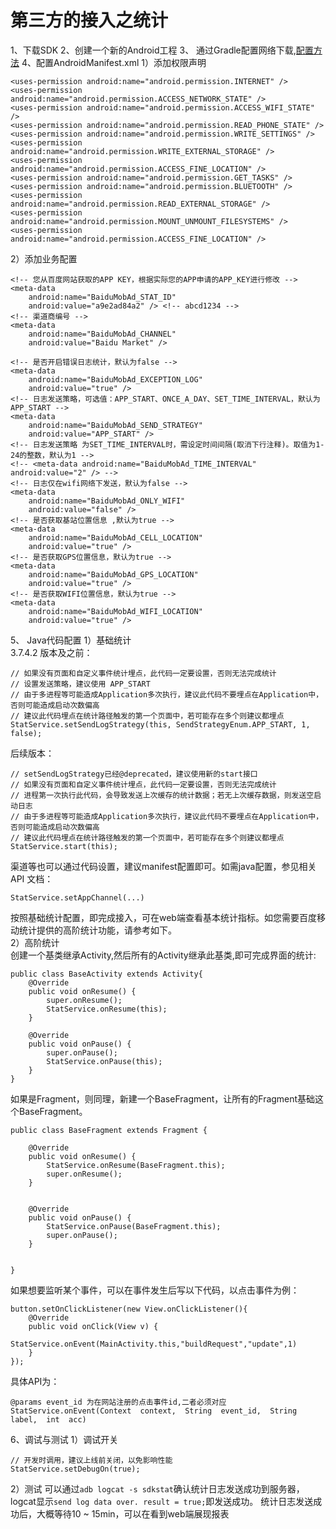 # 第三方的接入之统计
 1、下载SDK
 2、创建一个新的Android工程
 3、 通过Gradle配置网络下载,[配置方法](https://mtj.baidu.com/web/help/article?id=85&type=0)
 4、配置AndroidManifest.xml
 1）添加权限声明
```
<uses-permission android:name="android.permission.INTERNET" />
<uses-permission android:name="android.permission.ACCESS_NETWORK_STATE" />
<uses-permission android:name="android.permission.ACCESS_WIFI_STATE" />
<uses-permission android:name="android.permission.READ_PHONE_STATE" />
<uses-permission android:name="android.permission.WRITE_SETTINGS" />
<uses-permission android:name="android.permission.WRITE_EXTERNAL_STORAGE" />
<uses-permission android:name="android.permission.ACCESS_FINE_LOCATION" />
<uses-permission android:name="android.permission.GET_TASKS" />
<uses-permission android:name="android.permission.BLUETOOTH" />
<uses-permission android:name="android.permission.READ_EXTERNAL_STORAGE" />
<uses-permission android:name="android.permission.MOUNT_UNMOUNT_FILESYSTEMS" />
<uses-permission android:name="android.permission.ACCESS_FINE_LOCATION" />
```
2）添加业务配置

```
<!-- 您从百度网站获取的APP KEY，根据实际您的APP申请的APP_KEY进行修改 -->
<meta-data
    android:name="BaiduMobAd_STAT_ID"
    android:value="a9e2ad84a2" /> <!-- abcd1234 -->
<!-- 渠道商编号 -->
<meta-data
    android:name="BaiduMobAd_CHANNEL"
    android:value="Baidu Market" />

<!-- 是否开启错误日志统计，默认为false -->
<meta-data
    android:name="BaiduMobAd_EXCEPTION_LOG"
    android:value="true" />
<!-- 日志发送策略，可选值：APP_START、ONCE_A_DAY、SET_TIME_INTERVAL，默认为APP_START -->
<meta-data
    android:name="BaiduMobAd_SEND_STRATEGY"
    android:value="APP_START" />
<!-- 日志发送策略 为SET_TIME_INTERVAL时，需设定时间间隔(取消下行注释)。取值为1-24的整数，默认为1 -->
<!-- <meta-data android:name="BaiduMobAd_TIME_INTERVAL" android:value="2" /> -->
<!-- 日志仅在wifi网络下发送，默认为false -->
<meta-data
    android:name="BaiduMobAd_ONLY_WIFI"
    android:value="false" />
<!-- 是否获取基站位置信息 ,默认为true -->
<meta-data
    android:name="BaiduMobAd_CELL_LOCATION"
    android:value="true" />
<!-- 是否获取GPS位置信息，默认为true -->
<meta-data
    android:name="BaiduMobAd_GPS_LOCATION"
    android:value="true" />
<!-- 是否获取WIFI位置信息，默认为true -->
<meta-data
    android:name="BaiduMobAd_WIFI_LOCATION"
    android:value="true" />
```

 5、 Java代码配置
 1）基础统计
 </br>
3.7.4.2 版本及之前：

```
// 如果没有页面和自定义事件统计埋点，此代码一定要设置，否则无法完成统计
// 设置发送策略，建议使用 APP_START
// 由于多进程等可能造成Application多次执行，建议此代码不要埋点在Application中，否则可能造成启动次数偏高
// 建议此代码埋点在统计路径触发的第一个页面中，若可能存在多个则建议都埋点
StatService.setSendLogStrategy(this, SendStrategyEnum.APP_START, 1, false);
```
后续版本：
</br>

```
// setSendLogStrategy已经@deprecated，建议使用新的start接口
// 如果没有页面和自定义事件统计埋点，此代码一定要设置，否则无法完成统计
// 进程第一次执行此代码，会导致发送上次缓存的统计数据；若无上次缓存数据，则发送空启动日志
// 由于多进程等可能造成Application多次执行，建议此代码不要埋点在Application中，否则可能造成启动次数偏高
// 建议此代码埋点在统计路径触发的第一个页面中，若可能存在多个则建议都埋点
StatService.start(this);
```
渠道等也可以通过代码设置，建议manifest配置即可。如需java配置，参见相关API 文档：

```
StatService.setAppChannel(...)
```
按照基础统计配置，即完成接入，可在web端查看基本统计指标。如您需要百度移动统计提供的高阶统计功能，请参考如下。
</br>
2）高阶统计 
</br>
创建一个基类继承Activity,然后所有的Activity继承此基类,即可完成界面的统计:

```
public class BaseActivity extends Activity{  
    @Override  
    public void onResume() {  
        super.onResume();  
        StatService.onResume(this);  
    }  
  
    @Override  
    public void onPause() {  
        super.onPause();  
        StatService.onPause(this);  
    }  
}  
```
如果是Fragment，则同理，新建一个BaseFragment，让所有的Fragment基础这个BaseFragment。

```
public class BaseFragment extends Fragment {

    @Override
    public void onResume() {
        StatService.onResume(BaseFragment.this);
        super.onResume();
    }


    @Override
    public void onPause() {
        StatService.onPause(BaseFragment.this);
        super.onPause();
    }


}
```
如果想要监听某个事件，可以在事件发生后写以下代码，以点击事件为例：

```
button.setOnClickListener(new View.onClickListener(){
    @Override
    public void onClick(View v) {
        StatService.onEvent(MainActivity.this,"buildRequest","update",1)
    }
});
```
具体API为：

```
@params event_id 为在网站注册的点击事件id,二者必须对应
StatService.onEvent(Context  context,  String  event_id,  String  label,  int  acc) 
```
6、调试与测试
1）调试开关

```
// 开发时调用，建议上线前关闭，以免影响性能
StatService.setDebugOn(true);
```
2）测试 
可以通过`adb logcat -s sdkstat`确认统计日志发送成功到服务器，logcat显示`send log data over. result = true;`即发送成功。 统计日志发送成功后，大概等待10 ~ 15min，可以在看到web端展现报表
